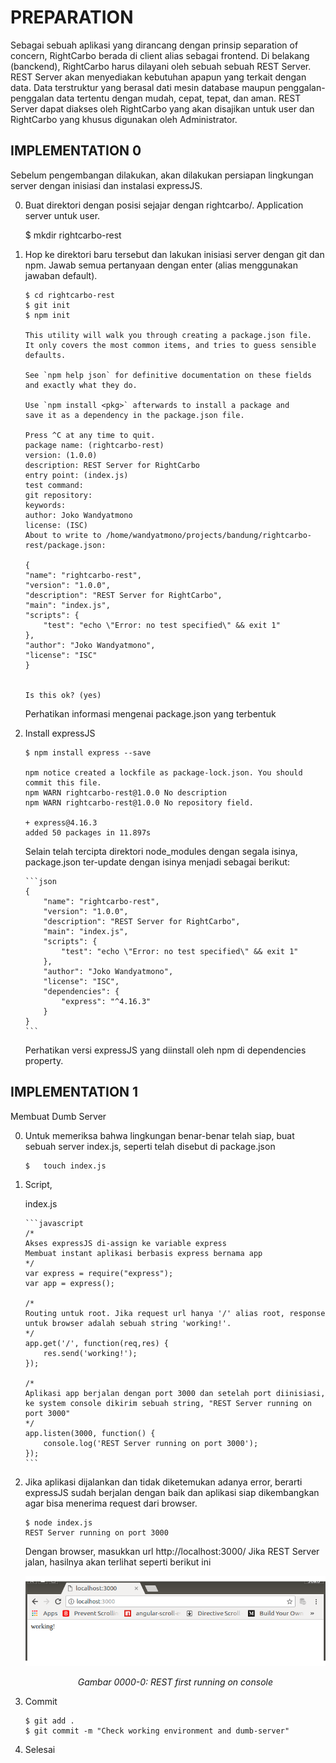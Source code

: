 # PREPARATION

Sebagai sebuah aplikasi yang dirancang dengan prinsip separation of concern, RightCarbo berada di client alias sebagai frontend. Di belakang (banckend), RightCarbo harus dilayani oleh sebuah sebuah REST Server. REST Server akan menyediakan kebutuhan apapun yang terkait dengan data. Data terstruktur yang berasal dati mesin database maupun penggalan-penggalan data tertentu dengan  mudah, cepat, tepat, dan aman. REST Server dapat diakses oleh RightCarbo yang akan disajikan untuk user dan RightCarbo yang khusus digunakan oleh Administrator.

## IMPLEMENTATION 0

Sebelum pengembangan dilakukan, akan dilakukan persiapan lingkungan server dengan inisiasi dan instalasi expressJS.

0.	Buat direktori dengan posisi sejajar dengan rightcarbo/. Application server untuk user.

	$ mkdir rightcarbo-rest

1.	Hop ke direktori baru tersebut dan lakukan inisiasi server dengan git dan npm. 
	Jawab semua pertanyaan dengan enter (alias menggunakan jawaban default).

        $ cd rightcarbo-rest
        $ git init
        $ npm init

        This utility will walk you through creating a package.json file.
        It only covers the most common items, and tries to guess sensible defaults.

        See `npm help json` for definitive documentation on these fields
        and exactly what they do.

        Use `npm install <pkg>` afterwards to install a package and
        save it as a dependency in the package.json file.

        Press ^C at any time to quit.
        package name: (rightcarbo-rest) 
        version: (1.0.0) 
        description: REST Server for RightCarbo
        entry point: (index.js) 
        test command: 
        git repository: 
        keywords: 
        author: Joko Wandyatmono
        license: (ISC) 
        About to write to /home/wandyatmono/projects/bandung/rightcarbo-rest/package.json:

        {
        "name": "rightcarbo-rest",
        "version": "1.0.0",
        "description": "REST Server for RightCarbo",
        "main": "index.js",
        "scripts": {
            "test": "echo \"Error: no test specified\" && exit 1"
        },
        "author": "Joko Wandyatmono",
        "license": "ISC"
        }


        Is this ok? (yes) 

    Perhatikan informasi mengenai package.json yang terbentuk

2.  Install expressJS

	    $ npm install express --save

        npm notice created a lockfile as package-lock.json. You should commit this file.
        npm WARN rightcarbo-rest@1.0.0 No description
        npm WARN rightcarbo-rest@1.0.0 No repository field.

        + express@4.16.3
        added 50 packages in 11.897s

    Selain telah tercipta direktori node_modules dengan segala isinya, package.json ter-update dengan isinya menjadi sebagai berikut:

        ```json
        {
            "name": "rightcarbo-rest",
            "version": "1.0.0",
            "description": "REST Server for RightCarbo",
            "main": "index.js",
            "scripts": {
                "test": "echo \"Error: no test specified\" && exit 1"
            },
            "author": "Joko Wandyatmono",
            "license": "ISC",
            "dependencies": {
                "express": "^4.16.3"
            }
        }
        ```

    Perhatikan versi expressJS yang diinstall oleh npm di dependencies property.

## IMPLEMENTATION 1

Membuat Dumb Server

0.  Untuk memeriksa bahwa lingkungan benar-benar telah siap, buat sebuah server index.js, seperti telah disebut di package.json

	    $	touch index.js

1.  Script,

    index.js

        ```javascript
        /*
		Akses expressJS di-assign ke variable express
		Membuat instant aplikasi berbasis express bernama app
		*/
		var express = require("express");
		var app = express();

		/*
		Routing untuk root. Jika request url hanya '/' alias root, response untuk browser adalah sebuah string 'working!'.
		*/
		app.get('/', function(req,res) {
			res.send('working!');
		});

		/*
		Aplikasi app berjalan dengan port 3000 dan setelah port diinisiasi, ke system console dikirim sebuah string, "REST Server running on port 3000"
		*/
		app.listen(3000, function() {
			console.log('REST Server running on port 3000');
		});
        ```

2.	Jika aplikasi dijalankan dan tidak diketemukan adanya error, berarti
	expressJS sudah berjalan dengan baik dan aplikasi siap dikembangkan agar bisa menerima request dari browser.

        $ node index.js
        REST Server running on port 3000

	Dengan browser, masukkan url http://localhost:3000/
	Jika REST Server jalan, hasilnya akan terlihat seperti berikut ini

    ![Gambar 0000-0: REST first running on console](./figures/0000-0-working.png)<br>
    <center><i>Gambar 0000-0: REST first running on console</i></center>

3.  Commit

        $ git add .
        $ git commit -m "Check working environment and dumb-server"

4.  Selesai
